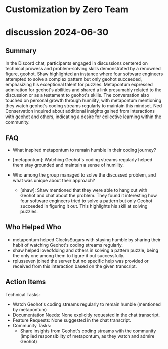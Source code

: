 # Customization by Zero Team

# discussion 2024-06-30

## Summary
 In the Discord chat, participants engaged in discussions centered on technical prowess and problem-solving skills demonstrated by a renowned figure, geohot. Shaw highlighted an instance where four software engineers attempted to solve a complex pattern but only geohot succeeded, emphasizing his exceptional talent for puzzles. Metapontum expressed admiration for geohot's abilities and shared a link presumably related to the discussion or as a testament to geohot's skills. The conversation also touched on personal growth through humility, with metapontum mentioning they watch geohot's coding streams regularly to maintain this mindset. Ned Conservation inquired about additional insights gained from interactions with geohot and others, indicating a desire for collective learning within the community.

## FAQ
 - What inspired metapontum to remain humble in their coding journey?
  - [metapontum]: Watching Geohot's coding streams regularly helped them stay grounded and maintain a sense of humility.

- Who among the group managed to solve the discussed problem, and what was unique about their approach?
  - [shaw]: Shaw mentioned that they were able to hang out with Geohot and chat about the problem. They found it interesting how four software engineers tried to solve a pattern but only Geohot succeeded in figuring it out. This highlights his skill at solving puzzles.

## Who Helped Who
 - metapontum helped ClocksSugars with staying humble by sharing their habit of watching Geohot's coding streams regularly.
- shaw helped loveofdoing and others in solving a pattern puzzle, being the only one among them to figure it out successfully.
- rplusseven joined the server but no specific help was provided or received from this interaction based on the given transcript.

## Action Items
 Technical Tasks:
  - Watch Geohot's coding streams regularly to remain humble (mentioned by metapontum)
- Documentation Needs: None explicitly requested in the chat transcript.
- Feature Requests: None suggested in the chat transcript.
- Community Tasks:
  - Share insights from Geohot's coding streams with the community (implied responsibility of metapontum, as they watch and admire Geohot)

